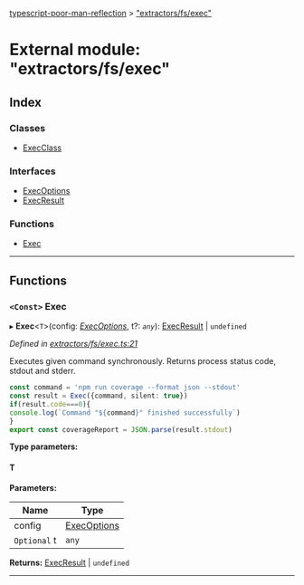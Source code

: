 [typescript-poor-man-reflection](../README.md) > ["extractors/fs/exec"](../modules/_extractors_fs_exec_.md)

# External module: "extractors/fs/exec"

## Index

### Classes

* [ExecClass](../classes/_extractors_fs_exec_.execclass.md)

### Interfaces

* [ExecOptions](../interfaces/_extractors_fs_exec_.execoptions.md)
* [ExecResult](../interfaces/_extractors_fs_exec_.execresult.md)

### Functions

* [Exec](_extractors_fs_exec_.md#exec)

---

## Functions

<a id="exec"></a>

### `<Const>` Exec

▸ **Exec**<`T`>(config: *[ExecOptions](../interfaces/_extractors_fs_exec_.execoptions.md)*, t?: *`any`*): [ExecResult](../interfaces/_extractors_fs_exec_.execresult.md) \| `undefined`

*Defined in [extractors/fs/exec.ts:21](https://github.com/cancerberoSgx/typescript-poor-man-reflection/blob/73575a8/src/extractors/fs/exec.ts#L21)*

Executes given command synchronously. Returns process status code, stdout and stderr.

```ts
const command = 'npm run coverage --format json --stdout'
const result = Exec({command, silent: true})
if(result.code===0){
console.log(`Command "${command}" finished successfully`)
}
export const coverageReport = JSON.parse(result.stdout)
```

**Type parameters:**

#### T 
**Parameters:**

| Name | Type |
| ------ | ------ |
| config | [ExecOptions](../interfaces/_extractors_fs_exec_.execoptions.md) |
| `Optional` t | `any` |

**Returns:** [ExecResult](../interfaces/_extractors_fs_exec_.execresult.md) \| `undefined`

___

